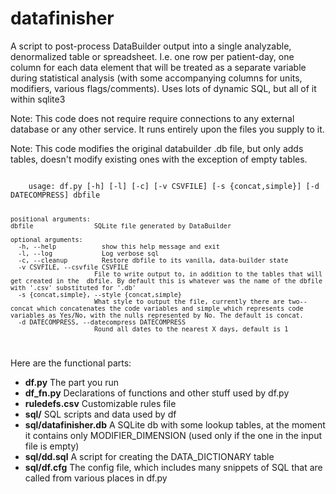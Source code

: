 # datafinisher
A script to post-process DataBuilder output into a single analyzable, denormalized table or spreadsheet. I.e. one row per patient-day, one column for each data element that will be treated as a separate variable during statistical analysis (with some accompanying columns for units, modifiers, various flags/comments). Uses lots of dynamic SQL, but all of it within sqlite3

Note: This code does not require require connections to any external database or any other service. It runs entirely upon the files you supply to it. 

Note: This code modifies the original databuilder .db file, but only adds tables, doesn't modify existing ones with the exception of empty tables.

[//]: # (Test comment 03)
<!-- Test comment 04 -->

<code>
    usage: df.py [-h] [-l] [-c] [-v CSVFILE] [-s {concat,simple}] [-d DATECOMPRESS] dbfile
  
    positional arguments:
    dbfile                SQLite file generated by DataBuilder
  
    optional arguments:
      -h, --help            show this help message and exit
      -l, --log             Log verbose sql
      -c, --cleanup         Restore dbfile to its vanilla, data-builder state
      -v CSVFILE, --csvfile CSVFILE
                          File to write output to, in addition to the tables that will get created in the  dbfile. By default this is whatever was the name of the dbfile with '.csv' substituted for '.db'
      -s {concat,simple}, --style {concat,simple}
                          What style to output the file, currently there are two-- concat which concatenates the code variables and simple which represents code variables as Yes/No, with the nulls represented by No. The default is concat.
      -d DATECOMPRESS, --datecompress DATECOMPRESS
                          Round all dates to the nearest X days, default is 1
</code>

Here are the functional parts:

* **df.py**                The part you run
* **df_fn.py**                Declarations of functions and other stuff used by df.py
* **ruledefs.csv**            Customizable rules file
* **sql/**                    SQL scripts and data used by df
 * **sql/datafinisher.db**     A SQLite db with some lookup tables, at the moment it contains only MODIFIER_DIMENSION (used only if the one in the input file is empty)
 * **sql/dd.sql**              A script for creating the DATA_DICTIONARY table
 * **sql/df.cfg**              The config file, which includes many snippets of SQL that are called from various places in df.py

